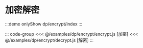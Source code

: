 # 加密解密

:::demo onlyShow
dp/encrypt/index
:::

::: code-group
<<< @/examples/dp/encrypt/encrypt.js [加密]
<<< @/examples/dp/encrypt/decrypt.js [解密]
:::
